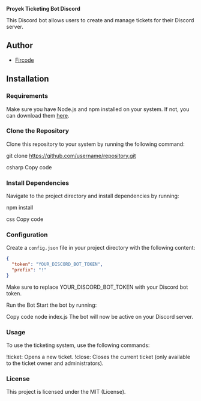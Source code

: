 **Proyek Ticketing Bot Discord**

This Discord bot allows users to create and manage tickets for their Discord server.

## **Author**
- [Fircode](https://github.com/athnf)

## **Installation**

### Requirements

Make sure you have Node.js and npm installed on your system. If not, you can download them [here](https://nodejs.org/).

### Clone the Repository

Clone this repository to your system by running the following command:

git clone https://github.com/username/repository.git

csharp
Copy code

### Install Dependencies

Navigate to the project directory and install dependencies by running:

npm install

css
Copy code

### Configuration

Create a `config.json` file in your project directory with the following content:

```json
{
  "token": "YOUR_DISCORD_BOT_TOKEN",
  "prefix": "!"
}
```
Make sure to replace YOUR_DISCORD_BOT_TOKEN with your Discord bot token.

Run the Bot
Start the bot by running:

Copy code
node index.js
The bot will now be active on your Discord server.

### Usage
To use the ticketing system, use the following commands:

!ticket: Opens a new ticket.
!close: Closes the current ticket (only available to the ticket owner and administrators).
### License
This project is licensed under the MIT (License).
